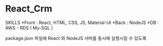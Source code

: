 # React_Crm

SKILLS
 *Front : React, HTML, CSS, JS, Material-UI
 *Back : NodeJS
 *DB : AWS - RDS ( My-SQL )
 
package.json 파일에 React 와 NodeJS 서버를 동시에 실행시킬 수 있도록 
